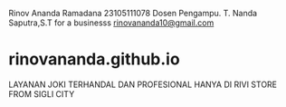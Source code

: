 Rinov Ananda Ramadana 
23105111078
Dosen Pengampu. T. Nanda Saputra,S.T
for a businesss rinovananda10@gmail.com
# rinovananda.github.io
LAYANAN JOKI TERHANDAL DAN PROFESIONAL HANYA DI RIVI STORE FROM SIGLI CITY
